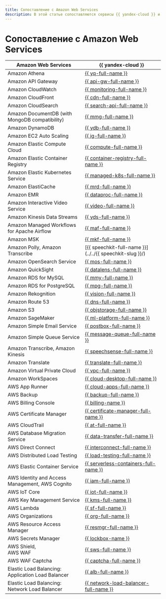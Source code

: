 ```yaml
---
title: Сопоставление с Amazon Web Services
description: В этой статье сопоставляются сервисы {{ yandex-cloud }} и сервисы Amazon Web Services.
---
```


# Сопоставление с Amazon Web Services


| Amazon Web Services | {{ yandex-cloud }} |
|----|----|
| Amazon Athena | [{{ yq-full-name }}](../../query/) |
| Amazon API Gateway | [{{ api-gw-full-name }}](../../api-gateway/) |
| Amazon CloudWatch | [{{ monitoring-full-name }}](../../monitoring/) |
| Amazon CloudFront | [{{ cdn-full-name }}](../../cdn/) |
| Amazon CloudSearch | [{{ search-api-full-name }}](../../search-api/) |
| Amazon DocumentDB (with MongoDB compatibility) | [{{ mmg-full-name }}](../../managed-mongodb/) |
| Amazon DynamoDB | [{{ ydb-full-name }}](../../ydb/) |
| Amazon EC2 Auto Scaling | [{{ ig-full-name }}](../../compute/concepts/instance-groups/) |
| Amazon Elastic Compute Cloud | [{{ compute-full-name }}](../../compute/) |
| Amazon Elastic Container Registry | [{{ container-registry-full-name }}](../../container-registry/) |
| Amazon Elastic Kubernetes Service | [{{ managed-k8s-full-name }}](../../managed-kubernetes/) |
| Amazon ElastiCache | [{{ mrd-full-name }}](../../managed-redis/) |
| Amazon EMR | [{{ dataproc-full-name }}](../../data-proc/) |
| Amazon Interactive Video Service | [{{ video-full-name }}](../../video/) |
| Amazon Kinesis Data Streams | [{{ yds-full-name }}](../../data-streams/) |
| Amazon Managed Workflows for Apache Airflow | [{{ maf-full-name }}](../../managed-airflow/) |
| Amazon MSK | [{{ mkf-full-name }}](../../managed-kafka/) |
| Amazon Polly, Amazon Transcribe | [{{ speechkit-full-name }}](../../{{ speechkit-slug }}/) |
| Amazon OpenSearch Service | [{{ mos-full-name }}](../../managed-opensearch/) |
| Amazon QuickSight | [{{ datalens-full-name }}](../../datalens/) |
| Amazon RDS for MySQL | [{{ mmy-full-name }}](../../managed-mysql/) |
| Amazon RDS for PostgreSQL | [{{ mpg-full-name }}](../../managed-postgresql/) |
| Amazon Rekognition | [{{ vision-full-name }}](../../vision/) |
| Amazon Route 53 | [{{ dns-full-name }}](../../dns/) |
| Amazon S3 | [{{ objstorage-full-name }}](../../storage/) |
| Amazon SageMaker | [{{ ml-platform-full-name }}](../../datasphere/) |
| Amazon Simple Email Service | [{{ postbox-full-name }}](../../postbox/) |
| Amazon Simple Queue Service | [{{ message-queue-full-name }}](../../message-queue/) |
| Amazon Transcribe, Amazon Kinesis | [{{ speechsense-full-name }}](../../speechsense/) |
| Amazon Translate | [{{ translate-full-name }}](../../translate/) |
| Amazon Virtual Private Cloud | [{{ vpc-full-name }}](../../vpc/) |
| Amazon WorkSpaces | [{{ cloud-desktop-full-name }}](../../cloud-desktop/) |
| AWS App Runner | [{{ cloud-apps-full-name }}](../../cloud-apps/) |
| AWS Backup | [{{ backup-full-name }}](../../backup/) |
| AWS Billing Console | [{{ billing-name }}](../../billing/) |
| AWS Certificate Manager | [{{ certificate-manager-full-name }}](../../certificate-manager/) |
| AWS CloudTrail | [{{ at-full-name }}](../../audit-trails/) |
| AWS Database Migration Service | [{{ data-transfer-full-name }}](../../data-transfer/) |
| AWS Direct Connect | [{{ interconnect-full-name }}](../../interconnect/) |
| AWS Distributed Load Testing | [{{ load-testing-full-name }}](../../load-testing/) |
| AWS Elastic Container Service | [{{ serverless-containers-full-name }}](../../serverless-containers/) |
| AWS Identity and Access Management, AWS Cognito | [{{ iam-full-name }}](../../iam/) |
| AWS IoT Core | [{{ iot-full-name }}](../../iot-core/) |
| AWS Key Management Service | [{{ kms-full-name }}](../../kms/) |
| AWS Lambda | [{{ sf-full-name }}](../../functions/) |
| AWS Organizations | [{{ org-full-name }}](../../organization/) |
| AWS Resource Access Manager | [{{ resmgr-full-name }}](../../resource-manager/) |
| AWS Secrets Manager | [{{ lockbox-name }}](../../lockbox/) |
| AWS Shield,</br>AWS WAF | [{{ sws-full-name }}](../../smartwebsecurity/) |
| AWS WAF Captcha | [{{ captcha-full-name }}](../../smartcaptcha/) |
| Elastic Load Balancing: Application Load Balancer | [{{ alb-full-name }}](../../application-load-balancer/) |
| Elastic Load Balancing: Network Load Balancer | [{{ network-load-balancer-full-name }}](../../network-load-balancer/) |
